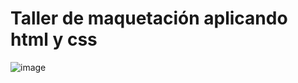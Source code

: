 # Taller de maquetación aplicando html y css

![image](https://user-images.githubusercontent.com/31961588/221050371-3aba3239-1399-425c-94c5-0e0372c2d7f2.png)
